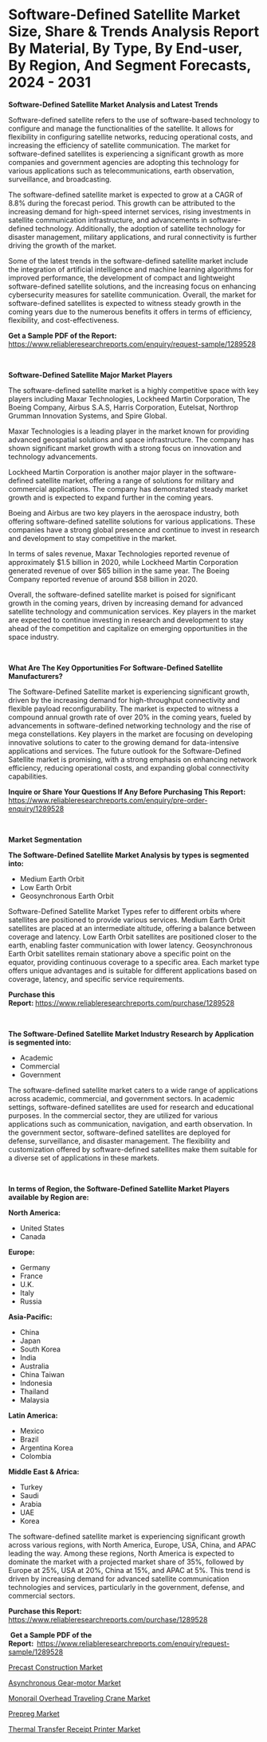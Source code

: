 <p><h1>Software-Defined Satellite Market Size, Share & Trends Analysis Report By Material, By Type, By End-user, By Region, And Segment Forecasts, 2024 - 2031</h1></p><p><strong>Software-Defined Satellite Market Analysis and Latest Trends</strong></p>
<p><p>Software-defined satellite refers to the use of software-based technology to configure and manage the functionalities of the satellite. It allows for flexibility in configuring satellite networks, reducing operational costs, and increasing the efficiency of satellite communication. The market for software-defined satellites is experiencing a significant growth as more companies and government agencies are adopting this technology for various applications such as telecommunications, earth observation, surveillance, and broadcasting.</p><p>The software-defined satellite market is expected to grow at a CAGR of 8.8% during the forecast period. This growth can be attributed to the increasing demand for high-speed internet services, rising investments in satellite communication infrastructure, and advancements in software-defined technology. Additionally, the adoption of satellite technology for disaster management, military applications, and rural connectivity is further driving the growth of the market.</p><p>Some of the latest trends in the software-defined satellite market include the integration of artificial intelligence and machine learning algorithms for improved performance, the development of compact and lightweight software-defined satellite solutions, and the increasing focus on enhancing cybersecurity measures for satellite communication. Overall, the market for software-defined satellites is expected to witness steady growth in the coming years due to the numerous benefits it offers in terms of efficiency, flexibility, and cost-effectiveness.</p></p>
<p><strong>Get a Sample PDF of the Report:&nbsp;</strong> <a href="https://www.reliableresearchreports.com/enquiry/request-sample/1289528">https://www.reliableresearchreports.com/enquiry/request-sample/1289528</a></p>
<p>&nbsp;</p>
<p><strong>Software-Defined Satellite Major Market Players</strong></p>
<p><p>The software-defined satellite market is a highly competitive space with key players including Maxar Technologies, Lockheed Martin Corporation, The Boeing Company, Airbus S.A.S, Harris Corporation, Eutelsat, Northrop Grumman Innovation Systems, and Spire Global.</p><p>Maxar Technologies is a leading player in the market known for providing advanced geospatial solutions and space infrastructure. The company has shown significant market growth with a strong focus on innovation and technology advancements.</p><p>Lockheed Martin Corporation is another major player in the software-defined satellite market, offering a range of solutions for military and commercial applications. The company has demonstrated steady market growth and is expected to expand further in the coming years.</p><p>Boeing and Airbus are two key players in the aerospace industry, both offering software-defined satellite solutions for various applications. These companies have a strong global presence and continue to invest in research and development to stay competitive in the market.</p><p>In terms of sales revenue, Maxar Technologies reported revenue of approximately $1.5 billion in 2020, while Lockheed Martin Corporation generated revenue of over $65 billion in the same year. The Boeing Company reported revenue of around $58 billion in 2020.</p><p>Overall, the software-defined satellite market is poised for significant growth in the coming years, driven by increasing demand for advanced satellite technology and communication services. Key players in the market are expected to continue investing in research and development to stay ahead of the competition and capitalize on emerging opportunities in the space industry.</p></p>
<p>&nbsp;</p>
<p><strong>What Are The Key Opportunities For Software-Defined Satellite Manufacturers?</strong></p>
<p><p>The Software-Defined Satellite market is experiencing significant growth, driven by the increasing demand for high-throughput connectivity and flexible payload reconfigurability. The market is expected to witness a compound annual growth rate of over 20% in the coming years, fueled by advancements in software-defined networking technology and the rise of mega constellations. Key players in the market are focusing on developing innovative solutions to cater to the growing demand for data-intensive applications and services. The future outlook for the Software-Defined Satellite market is promising, with a strong emphasis on enhancing network efficiency, reducing operational costs, and expanding global connectivity capabilities.</p></p>
<p><strong>Inquire or Share Your Questions If Any Before Purchasing This Report:</strong> <a href="https://www.reliableresearchreports.com/enquiry/pre-order-enquiry/1289528">https://www.reliableresearchreports.com/enquiry/pre-order-enquiry/1289528</a></p>
<p>&nbsp;</p>
<p><strong>Market Segmentation</strong></p>
<p><strong>The Software-Defined Satellite Market Analysis by types is segmented into:</strong></p>
<p><ul><li>Medium Earth Orbit</li><li>Low Earth Orbit</li><li>Geosynchronous Earth Orbit</li></ul></p>
<p><p>Software-Defined Satellite Market Types refer to different orbits where satellites are positioned to provide various services. Medium Earth Orbit satellites are placed at an intermediate altitude, offering a balance between coverage and latency. Low Earth Orbit satellites are positioned closer to the earth, enabling faster communication with lower latency. Geosynchronous Earth Orbit satellites remain stationary above a specific point on the equator, providing continuous coverage to a specific area. Each market type offers unique advantages and is suitable for different applications based on coverage, latency, and specific service requirements.</p></p>
<p><strong>Purchase this Report:&nbsp;</strong><a href="https://www.reliableresearchreports.com/purchase/1289528">https://www.reliableresearchreports.com/purchase/1289528</a></p>
<p>&nbsp;</p>
<p><strong>The Software-Defined Satellite Market Industry Research by Application is segmented into:</strong></p>
<p><ul><li>Academic</li><li>Commercial</li><li>Government</li></ul></p>
<p><p>The software-defined satellite market caters to a wide range of applications across academic, commercial, and government sectors. In academic settings, software-defined satellites are used for research and educational purposes. In the commercial sector, they are utilized for various applications such as communication, navigation, and earth observation. In the government sector, software-defined satellites are deployed for defense, surveillance, and disaster management. The flexibility and customization offered by software-defined satellites make them suitable for a diverse set of applications in these markets.</p></p>
<p>&nbsp;</p>
<p><strong>In terms of Region, the Software-Defined Satellite Market Players available by Region are:</strong></p>
<p>
    <p> <strong> North America: </strong>
        <ul>
            <li>United States</li>
            <li>Canada</li>
        </ul>
        </p> 
    <p> <strong> Europe: </strong>
        <ul>
            <li>Germany</li>
            <li>France</li>
            <li>U.K.</li>
            <li>Italy</li>
            <li>Russia</li>
        </ul>
        </p> 
    <p> <strong> Asia-Pacific: </strong>
        <ul>
            <li>China</li>
            <li>Japan</li>
            <li>South Korea</li>
            <li>India</li>
            <li>Australia</li>
            <li>China Taiwan</li>
            <li>Indonesia</li>
            <li>Thailand</li>
            <li>Malaysia</li>
        </ul>
        </p> 
    <p> <strong> Latin America: </strong>
        <ul>
            <li>Mexico</li>
            <li>Brazil</li>
            <li>Argentina Korea</li>
            <li>Colombia</li>
        </ul>
        </p> 
    <p> <strong> Middle East & Africa: </strong>
        <ul>
            <li>Turkey</li>
            <li>Saudi</li>
            <li>Arabia</li>
            <li>UAE</li>
            <li>Korea</li>
        </ul>
    </p>
    </p>
<p><p>The software-defined satellite market is experiencing significant growth across various regions, with North America, Europe, USA, China, and APAC leading the way. Among these regions, North America is expected to dominate the market with a projected market share of 35%, followed by Europe at 25%, USA at 20%, China at 15%, and APAC at 5%. This trend is driven by increasing demand for advanced satellite communication technologies and services, particularly in the government, defense, and commercial sectors.</p></p>
<p><strong>Purchase this Report: </strong><a href="https://www.reliableresearchreports.com/purchase/1289528">https://www.reliableresearchreports.com/purchase/1289528</a></p>
<p>&nbsp;<strong>Get a Sample PDF of the Report:&nbsp;&nbsp;</strong><a href="https://www.reliableresearchreports.com/enquiry/request-sample/1289528">https://www.reliableresearchreports.com/enquiry/request-sample/1289528</a></p>
<p><strong></strong></p>
<p><p><a href="https://view.publitas.com/reportprime-1/precast-construction-market-size-furnishes-valuable-information-encompassing-market-share-market-trends-and-projections-spanning-from-2024-to-2031/">Precast Construction Market</a></p><p><a href="https://butternut-bug-553.notion.site/Asynchronous-Gear-motor-Market-Size-Evaluating-its-Market-Trends-Growth-and-Projections-2024-20-4552097b94b7442f9125c7f8da21b89c">Asynchronous Gear-motor Market</a></p><p><a href="https://invited-way-688.notion.site/Monorail-Overhead-Traveling-Crane-Market-Size-Furnishes-Valuable-Information-Encompassing-Market-Sha-3850eb77f0ec4d03bbaebac4202a0895">Monorail Overhead Traveling Crane Market</a></p><p><a href="https://view.publitas.com/reportprime-1/prepreg-market-size-and-growth-market-segmentation-regional-and-country-breakdowns-and-market-trends-for-period-from-2024-2031/">Prepreg Market</a></p><p><a href="https://mire-aunt-385.notion.site/Thermal-Transfer-Receipt-Printer-Market-Size-2024-2031-Global-Industrial-Analysis-Key-Geographica-dfa2ffcb746341e1b7b7f95240d1b260">Thermal Transfer Receipt Printer Market</a></p></p>
